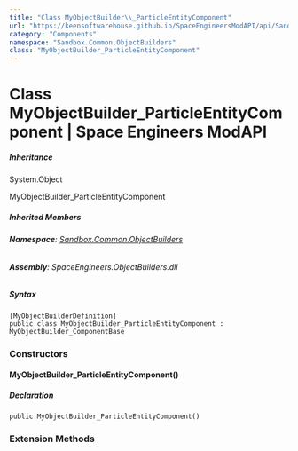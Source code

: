 ```yaml
---
title: "Class MyObjectBuilder\\_ParticleEntityComponent"
url: "https://keensoftwarehouse.github.io/SpaceEngineersModAPI/api/Sandbox.Common.ObjectBuilders.MyObjectBuilder_ParticleEntityComponent.html"
category: "Components"
namespace: "Sandbox.Common.ObjectBuilders"
class: "MyObjectBuilder_ParticleEntityComponent"
---
```


# Class MyObjectBuilder\_ParticleEntityComponent | Space Engineers ModAPI

##### Inheritance

System.Object

MyObjectBuilder\_ParticleEntityComponent

##### Inherited Members

###### **Namespace**: [Sandbox.Common.ObjectBuilders](https://keensoftwarehouse.github.io/SpaceEngineersModAPI/api/Sandbox.Common.ObjectBuilders.html)

###### **Assembly**: SpaceEngineers.ObjectBuilders.dll

##### Syntax

```
[MyObjectBuilderDefinition]
public class MyObjectBuilder_ParticleEntityComponent : MyObjectBuilder_ComponentBase
```

### Constructors

#### MyObjectBuilder\_ParticleEntityComponent()

##### Declaration

```
public MyObjectBuilder_ParticleEntityComponent()
```

### Extension Methods
